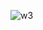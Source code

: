 ![w3](https://user-images.githubusercontent.com/98183485/209205503-501198ac-8d44-4b6b-a6a3-f3b8859e7b1b.png)
